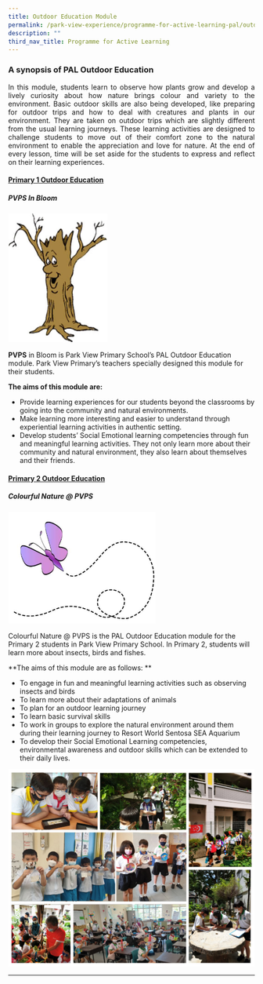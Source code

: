 ```yaml
---
title: Outdoor Education Module
permalink: /park-view-experience/programme-for-active-learning-pal/outdoor-education-module/
description: ""
third_nav_title: Programme for Active Learning
---
```

### A synopsis of PAL Outdoor Education
<p align="justify">In this module, students learn to observe how plants grow and develop a lively curiosity about how nature brings colour and variety to the environment. Basic outdoor skills are also being developed, like preparing for outdoor trips and how to deal with creatures and plants in our environment.
They are taken on outdoor trips which are slightly different from the usual learning journeys. These learning activities are designed to challenge students to move out of their comfort zone to the natural environment to enable the appreciation and love for nature. At the end of every lesson, time will be set aside for the students to express and reflect on their learning experiences.

#### <u>Primary 1 Outdoor Education</u>
##### PVPS In Bloom

<img src="/images/Park%20View%20Experience/tree.jpg" style="width:40%">

**PVPS** in Bloom is Park View Primary School’s PAL Outdoor Education module. Park View Primary’s teachers specially designed this module for their students.

**The aims of this module are:**
* Provide learning experiences for our students beyond the classrooms by going into the community and natural environments.
* Make learning more interesting and easier to understand through experiential learning activities in authentic setting.
* Develop students’ Social Emotional learning competencies through fun and meaningful learning activities. They not only learn more about their community and natural environment, they also learn about themselves and their friends.

#### <u>Primary 2 Outdoor Education</u>
##### Colourful Nature @ PVPS
<img src="/images/Park%20View%20Experience/butterfly.jpg" style="width:60%">

Colourful Nature @ PVPS is the PAL Outdoor Education module for the Primary 2 students in Park View Primary School. In Primary 2, students will learn more about insects, birds and fishes.

**The aims of this module are as follows: **

* To engage in fun and meaningful learning activities such as observing insects and birds
* To learn more about their adaptations of animals
* To plan for an outdoor learning journey
* To learn basic survival skills
* To work in groups to explore the natural environment around them during their learning journey to Resort World Sentosa SEA Aquarium
* To develop their Social Emotional Learning competencies, environmental awareness and outdoor skills which can be extended to their daily lives.


<img src="/images/Park%20View%20Experience/PAL_OE_2023.jpg" style="width:100%">

---